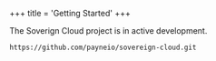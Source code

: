 +++
title = 'Getting Started'
+++

The Soverign Cloud project is in active development.

```bash
https://github.com/payneio/sovereign-cloud.git
```
